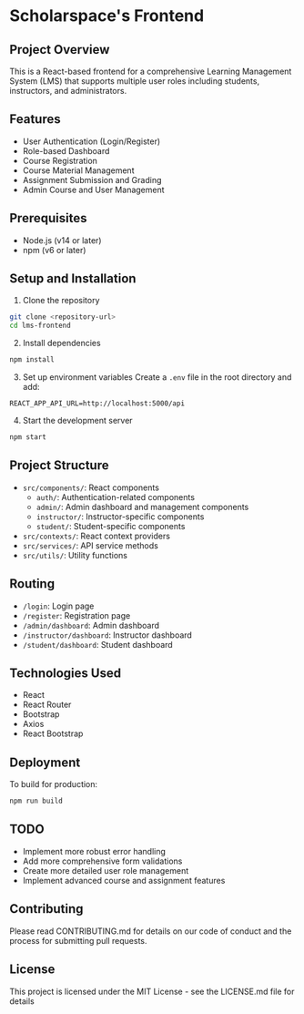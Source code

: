 # Scholarspace's Frontend

## Project Overview
This is a React-based frontend for a comprehensive Learning Management System (LMS) that supports multiple user roles including students, instructors, and administrators.

## Features
- User Authentication (Login/Register)
- Role-based Dashboard
- Course Registration
- Course Material Management
- Assignment Submission and Grading
- Admin Course and User Management

## Prerequisites
- Node.js (v14 or later)
- npm (v6 or later)

## Setup and Installation

1. Clone the repository
```bash
git clone <repository-url>
cd lms-frontend
```

2. Install dependencies
```bash
npm install
```

3. Set up environment variables
Create a `.env` file in the root directory and add:
```
REACT_APP_API_URL=http://localhost:5000/api
```

4. Start the development server
```bash
npm start
```

## Project Structure
- `src/components/`: React components
  - `auth/`: Authentication-related components
  - `admin/`: Admin dashboard and management components
  - `instructor/`: Instructor-specific components
  - `student/`: Student-specific components
- `src/contexts/`: React context providers
- `src/services/`: API service methods
- `src/utils/`: Utility functions

## Routing
- `/login`: Login page
- `/register`: Registration page
- `/admin/dashboard`: Admin dashboard
- `/instructor/dashboard`: Instructor dashboard
- `/student/dashboard`: Student dashboard

## Technologies Used
- React
- React Router
- Bootstrap
- Axios
- React Bootstrap

## Deployment
To build for production:
```bash
npm run build
```

## TODO
- Implement more robust error handling
- Add more comprehensive form validations
- Create more detailed user role management
- Implement advanced course and assignment features

## Contributing
Please read CONTRIBUTING.md for details on our code of conduct and the process for submitting pull requests.

## License
This project is licensed under the MIT License - see the LICENSE.md file for details